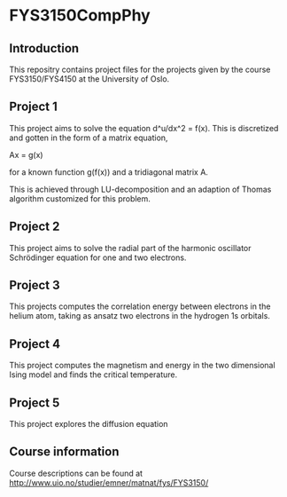 # FYS3150CompPhy

## Introduction
This repositry contains project files for the projects given by the course FYS3150/FYS4150 at the University of Oslo.


## Project 1
This project aims to solve the equation d^u/dx^2 = f(x). This is discretized and gotten in the form of a matrix equation,

Ax = g(x)

for a known function g(f(x)) and a tridiagonal matrix A.

This is achieved through LU-decomposition and an adaption of Thomas algorithm customized for this problem.

## Project 2 
This project aims to solve the radial part of the harmonic oscillator Schrödinger equation for one and two electrons.

## Project 3
This projects computes the correlation energy between electrons in the helium atom, 
taking as ansatz two electrons in the hydrogen 1s orbitals.

## Project 4
This project computes the magnetism and energy in the two dimensional Ising model and finds the critical temperature.

## Project 5
This project explores the diffusion equation

## Course information
Course descriptions can be found at http://www.uio.no/studier/emner/matnat/fys/FYS3150/
